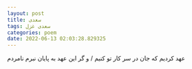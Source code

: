 ```yaml
---
layout: post
title: سعدی
tags: سعدی غزل
categories: poem
date: 2022-06-13 02:03:28.829325
---
```


عهد کردیم که جان در سر کار تو کنیم / و گر این عهد به پایان نبرم نامردم